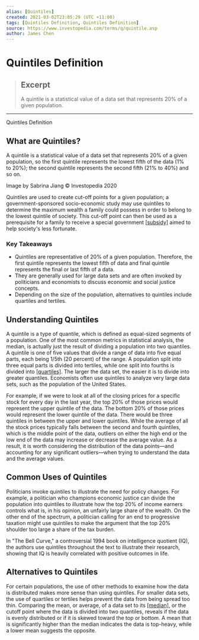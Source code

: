 ```yaml
---
alias: [Quintiles]
created: 2021-03-02T23:05:29 (UTC +11:00)
tags: [Quintiles Definition, Quintiles Definition]
source: https://www.investopedia.com/terms/q/quintile.asp
author: James Chen
---
```


# Quintiles Definition

> ## Excerpt
> A quintile is a statistical value of a data set that represents 20% of a given population.

---

Quintiles Definition
## What are Quintiles?

A quintile is a statistical value of a data set that represents 20% of a given population, so the first quintile represents the lowest fifth of the data (1% to 20%); the second quintile represents the second fifth (21% to 40%) and so on.

Image by Sabrina Jiang © Investopedia 2020

Quintiles are used to create cut-off points for a given population; a government-sponsored socio-economic study may use quintiles to determine the maximum wealth a family could possess in order to belong to the lowest quintile of society. This cut-off point can then be used as a prerequisite for a family to receive a special government [[subsidy]](https://www.investopedia.com/terms/s/subsidy.asp) aimed to help society's less fortunate.

### Key Takeaways

-   Quintiles are representative of 20% of a given population. Therefore, the first quintile represents the lowest fifth of data and final quintile represents the final or last fifth of a data.
-   They are generally used for large data sets and are often invoked by politicians and economists to discuss economic and social justice concepts.
-   Depending on the size of the population, alternatives to quintiles include quartiles and tertiles.

## Understanding Quintiles

A quintile is a type of quantile, which is defined as equal-sized segments of a population. One of the most common metrics in statistical analysis, the median, is actually just the result of dividing a population into two quantiles. A quintile is one of five values that divide a range of data into five equal parts, each being 1/5th (20 percent) of the range. A population split into three equal parts is divided into tertiles, while one split into fourths is divided into [[quartiles]](https://www.investopedia.com/terms/q/quartile.asp). The larger the data set, the easier it is to divide into greater quantiles. Economists often use quintiles to analyze very large data sets, such as the population of the United States.

For example, if we were to look at all of the closing prices for a specific stock for every day in the last year, the top 20% of those prices would represent the upper quintile of the data. The bottom 20% of those prices would represent the lower quintile of the data. There would be three quintiles in between the upper and lower quintiles. While the average of all the stock prices typically falls between the second and fourth quintiles, which is the middle point of the data, outliers on either the high end or the low end of the data may increase or decrease the average value. As a result, it is worth considering the distribution of the data points—and accounting for any significant outliers—when trying to understand the data and the average values.

## Common Uses of Quintiles

Politicians invoke quintiles to illustrate the need for policy changes. For example, a politician who champions economic justice can divide the population into quintiles to illustrate how the top 20% of income earners controls what is, in his opinion, an unfairly large share of the wealth. On the other end of the spectrum, a politician calling for an end to progressive taxation might use quintiles to make the argument that the top 20% shoulder too large a share of the tax burden.

In "The Bell Curve," a controversial 1994 book on intelligence quotient (IQ), the authors use quintiles throughout the text to illustrate their research, showing that IQ is heavily correlated with positive outcomes in life.

## Alternatives to Quintiles

For certain populations, the use of other methods to examine how the data is distributed makes more sense than using quintiles. For smaller data sets, the use of quartiles or tertiles helps prevent the data from being spread too thin. Comparing the mean, or average, of a data set to its [[median]](https://www.investopedia.com/terms/m/median.asp), or the cutoff point where the data is divided into two quantiles, reveals if the data is evenly distributed or if it is skewed toward the top or bottom. A mean that is significantly higher than the median indicates the data is top-heavy, while a lower mean suggests the opposite.
